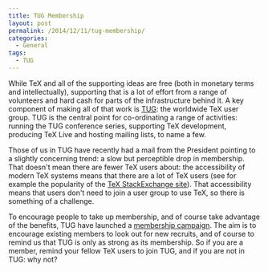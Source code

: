 ```yaml
---
title: TUG Membership
layout: post
permalink: /2014/12/11/tug-membership/
categories:
  - General
tags:
  - TUG
---
```

While TeX and all of the supporting ideas are free (both in monetary terms and intellectually), supporting that is a lot of effort from a range of volunteers and hard cash for parts of the infrastructure behind it. A key component of making all of that work is [TUG](https://tug.org): the worldwide TeX user group. TUG is the central point for co-ordinating a range of activities: running the TUG conference series, supporting TeX development, producing TeX Live and hosting mailing lists, to name a few.

Those of us in TUG have recently had a mail from the President pointing to a slightly concerning trend: a slow but perceptible drop in membership. That doesn't mean there are fewer TeX users about: the accessibility of modern TeX systems means that there are a lot of TeX users (see for example the popularity of the [TeX StackExchange site](https://tex.stackexchange.com/)). That accessibility means that users don't need to join a user group to use TeX, so there is something of a challenge.

To encourage people to take up membership, and of course take advantage of the benefits, TUG have launched a [membership campaign](https://tug.org/membership/). The aim is to encourage existing members to look out for new recruits, and of course to remind us that TUG is only as strong as its membership. So if you are a member, remind your fellow TeX users to join TUG, and if you are not in TUG: why not?
